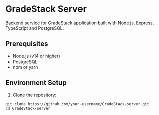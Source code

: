 # GradeStack Server

Backend service for GradeStack application built with Node.js, Express, TypeScript and PostgreSQL.

## Prerequisites

- Node.js (v14 or higher)
- PostgreSQL
- npm or yarn

## Environment Setup

1. Clone the repository:

```bash
git clone https://github.com/your-username/GradeStack-server.git
cd GradeStack-server
```
